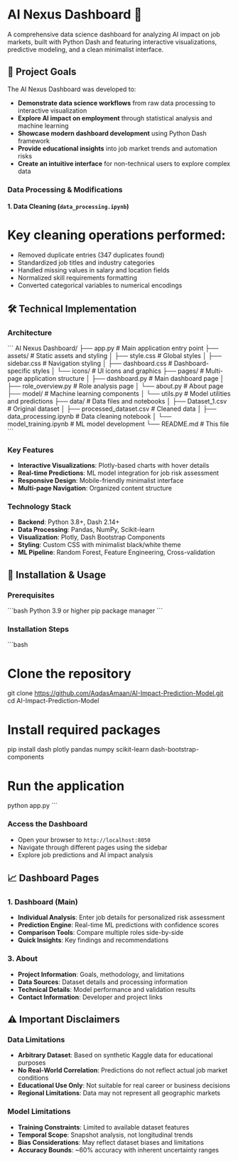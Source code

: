 # AI Nexus Dashboard 🤖

A comprehensive data science dashboard for analyzing AI impact on job markets, built with Python Dash and featuring interactive visualizations, predictive modeling, and a clean minimalist interface.

## 🎯 Project Goals

The AI Nexus Dashboard was developed to:

- **Demonstrate data science workflows** from raw data processing to interactive visualization
- **Explore AI impact on employment** through statistical analysis and machine learning
- **Showcase modern dashboard development** using Python Dash framework
- **Provide educational insights** into job market trends and automation risks
- **Create an intuitive interface** for non-technical users to explore complex data


### Data Processing & Modifications

#### 1. Data Cleaning (`data_processing.ipynb`)

# Key cleaning operations performed:
- Removed duplicate entries (347 duplicates found)
- Standardized job titles and industry categories
- Handled missing values in salary and location fields
- Normalized skill requirements formatting
- Converted categorical variables to numerical encodings


## 🛠️ Technical Implementation

### Architecture
\`\`\`
AI Nexus Dashboard/
├── app.py               # Main application entry point
├── assets/              # Static assets and styling
│   ├── style.css        # Global styles
│   ├── sidebar.css      # Navigation styling
│   ├── dashboard.css    # Dashboard-specific styles
│   └── icons/           # UI icons and graphics
├── pages/               # Multi-page application structure
│   ├── dashboard.py     # Main dashboard page
│   ├── role_overview.py # Role analysis page
│   └── about.py         # About page
├── model/               # Machine learning components
│   └── utils.py         # Model utilities and predictions
├── data/                # Data files and notebooks
│   ├── Dataset_1.csv    # Original dataset
│   ├── processed_dataset.csv # Cleaned data
│   ├── data_processing.ipynb # Data cleaning notebook
│   └── model_training.ipynb  # ML model development
└── README.md            # This file
\`\`\`

### Key Features
- **Interactive Visualizations**: Plotly-based charts with hover details
- **Real-time Predictions**: ML model integration for job risk assessment
- **Responsive Design**: Mobile-friendly minimalist interface
- **Multi-page Navigation**: Organized content structure

### Technology Stack
- **Backend**: Python 3.8+, Dash 2.14+
- **Data Processing**: Pandas, NumPy, Scikit-learn
- **Visualization**: Plotly, Dash Bootstrap Components
- **Styling**: Custom CSS with minimalist black/white theme
- **ML Pipeline**: Random Forest, Feature Engineering, Cross-validation

## 🚀 Installation & Usage

### Prerequisites
\`\`\`bash
Python 3.9 or higher
pip package manager
\`\`\`

### Installation Steps
\`\`\`bash
# Clone the repository
git clone https://github.com/AqdasAmaan/AI-Impact-Prediction-Model.git
cd AI-Impact-Prediction-Model

# Install required packages
pip install dash plotly pandas numpy scikit-learn dash-bootstrap-components

# Run the application
python app.py
\`\`\`

### Access the Dashboard
- Open your browser to `http://localhost:8050`
- Navigate through different pages using the sidebar
- Explore job predictions and AI impact analysis

## 📈 Dashboard Pages

### 1. Dashboard (Main)
- **Individual Analysis**: Enter job details for personalized risk assessment
- **Prediction Engine**: Real-time ML predictions with confidence scores
- **Comparison Tools**: Compare multiple roles side-by-side
- **Quick Insights**: Key findings and recommendations

### 3. About
- **Project Information**: Goals, methodology, and limitations
- **Data Sources**: Dataset details and processing information
- **Technical Details**: Model performance and validation results
- **Contact Information**: Developer and project links

## ⚠️ Important Disclaimers

### Data Limitations
- **Arbitrary Dataset**: Based on synthetic Kaggle data for educational purposes
- **No Real-World Correlation**: Predictions do not reflect actual job market conditions
- **Educational Use Only**: Not suitable for real career or business decisions
- **Regional Limitations**: Data may not represent all geographic markets

### Model Limitations
- **Training Constraints**: Limited to available dataset features
- **Temporal Scope**: Snapshot analysis, not longitudinal trends
- **Bias Considerations**: May reflect dataset biases and limitations
- **Accuracy Bounds**: ~60% accuracy with inherent uncertainty ranges

